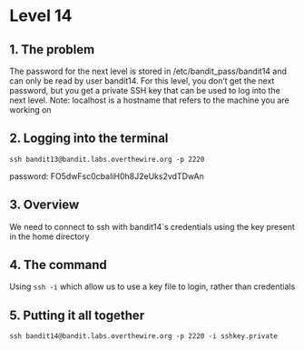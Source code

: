 # Level 14

## 1. The problem

The password for the next level is stored in /etc/bandit_pass/bandit14 and can only be read by user bandit14. For this level, you don’t get the next password, but you get a private SSH key that can be used to log into the next level. Note: localhost is a hostname that refers to the machine you are working on

## 2. Logging into the terminal

`ssh bandit13@bandit.labs.overthewire.org -p 2220`

password: FO5dwFsc0cbaIiH0h8J2eUks2vdTDwAn

## 3. Overview

We need to connect to ssh with bandit14`s credentials using the key present in the home directory

## 4. The command

Using `ssh -i` which allow us to use a key file to login, rather than credentials

## 5. Putting it all together

`ssh bandit14@bandit.labs.overthewire.org -p 2220 -i sshkey.private`
